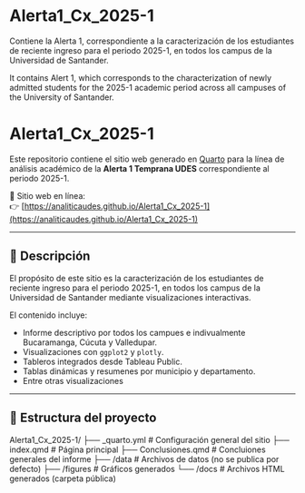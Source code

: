 # Alerta1_Cx_2025-1
Contiene la Alerta 1, correspondiente a la caracterización de los estudiantes de reciente ingreso para el periodo 2025-1, en todos los campus de la Universidad de Santander.

It contains Alert 1, which corresponds to the characterization of newly admitted students for the 2025-1 academic period across all campuses of the University of Santander.

# Alerta1_Cx_2025-1

Este repositorio contiene el sitio web generado en [Quarto](https://quarto.org) para la línea de análisis académico de la **Alerta 1 Temprana UDES** correspondiente al periodo 2025-1.

📍 Sitio web en línea:  
👉 [https://analiticaudes.github.io/Alerta1_Cx_2025-1](https://analiticaudes.github.io/Alerta1_Cx_2025-1)

---

## 📘 Descripción

El propósito de este sitio es la caracterización de los estudiantes de reciente ingreso para el periodo 2025-1, en todos los campus de la Universidad de Santander mediante visualizaciones interactivas.

El contenido incluye:
- Informe descriptivo por todos los campues e indivualmente Bucaramanga, Cúcuta y Valledupar.
- Visualizaciones con `ggplot2` y `plotly`.
- Tableros integrados desde Tableau Public.
- Tablas dinámicas y resumenes por municipio y departamento.
- Entre otras visualizaciones

---

## 📁 Estructura del proyecto
Alerta1_Cx_2025-1/
├── _quarto.yml # Configuración general del sitio
├── index.qmd # Página principal
├── Conclusiones.qmd # Concluiones generales del informe
├── /data # Archivos de datos (no se publica por defecto)
├── /figures # Gráficos generados
└── /docs # Archivos HTML generados (carpeta pública)
